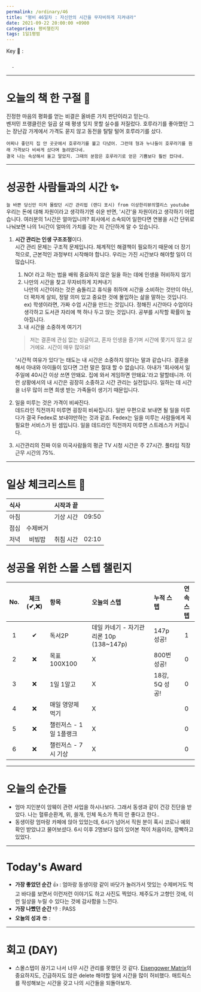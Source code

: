 ```yaml
---
permalink: /ordinary/46
title: "평비 46일차 : 자신만의 시간을 무자비하게 지켜내라"
date: 2021-09-22 20:00:00 +0900
categories: 평비챌린지
tags: 1일1평범
---  
```

Key 🔑 : 
```

  - 
```

---
# 오늘의 책 한 구절 📕
진정한 마음의 평화를 얻는 비결은 올바른 가치 판단이라고 믿는다.  
벤저민 프랭클린은 일곱 살 때 평생 잊지 못할 실수를 저질렀다. 호루라기를 좋아했던 그는 장난감 가게에서 가격도 묻지 않고 동전을 탈탈 털어 호루라기를 샀다.  

```
어찌나 좋던지 집 안 곳곳에서 호루라기를 불고 다녔어. 그런데 형과 누나들이 호루라기를 원래 가격보다 비싸게 샀다며 놀려댔다네.
결국 나는 속상해서 울고 말았지. 그때의 분함은 호루라기로 얻은 기쁨보다 훨씬 컸다네.
```

---
# 성공한 사람들과의 시간 ✨
`늘 바쁜 당신만 미처 몰랐던 시간 관리법 (랜디 포시) from 이상한리뷰의앨리스 youtube`  
우리는 돈에 대해 자원이라고 생각하기엔 쉬운 반면, '시간'을 자원이라고 생각하기 어렵습니다. 여러분의 1시간은 얼마입니까? 회사에서 소속되어 일한다면 연봉을 시간 단위로 나눠보면 나의 1시간이 얼마의 가치를 갖는 지 간단하게 알 수 있습니다.  
1. **시간 관리는 인생 구조조정**이다.  
  시간 관리 문제는 구조적 문제입니다. 체계적인 해결책이 필요하기 때문에 더 장기적으로, 근본적인 과정부터 시작해야 합니다. 우리는 가진 시간보다 해야할 일이 더 많습니다.  
    1) NO! 라고 하는 법을 배워 중요하지 않은 일을 하는 데에 인생을 허비하지 않기  
    2) 나만의 시간을 찾고 무자비하게 지켜내기  
      나만의 시간이라는 것은 숨돌리고 휴식을 취하며 시간을 소비하는 것만이 아닌, 더 꽉차게 살되, 정말 의미 있고 중요한 것에 몰입하는 삶을 말하는 것입니다.
      ex) 학생이라면, 가짜 수업 시간을 만드는 것입니다. 정해진 시간마다 수업이다 생각하고 도서관 자리에 책 하나 두고 앉는 것입니다. 공부를 시작할 확률이 높아집니다.
    3) 내 시간을 소중하게 여기기
      > 저는 결혼에 관심 없는 싱글이고, 혼자 인생을 즐기며 시간에 쫓기지 않고 살 거에요. 시간이 매우 많아요!  

      '시간적 여유가 있다'는 태도는 내 시간은 소중하지 않다는 말과 같습니다. 결혼을 해서 아내와 아이들이 있다면 그런 말은 절대 할 수 없습니다. 아내가 '회사에서 일주일에 40시간 이상 쓰면 안돼요. 집에 와서 게임하면 안돼요.'라고 말할테니까. 이런 상황에서의 내 시간은 굉장히 소중하고 시간 관리는 실전입니다. 일하는 데 시간을 너무 많이 쓰면 희생 받는 가족들이 생기기 때문입니다.
2. 일을 미루는 것은 가격이 비싸진다.  
  데드라인 직전까지 미루면 굉장히 비싸집니다. 일반 우편으로 보내면 될 일을 미루다가 결국 Fedex로 보내야만하는 것과 같죠. Fedex는 일을 미루는 사람들에게 꼭 필요한 서비스가 된 셈입니다. 일을 데드라인 직전까지 미루면 스트레스가 커집니다.
3. 시간관리의 진짜 이유
  미국사람들의 평균 TV 시청 시간은 주 27시간. 풀타임 직장 근무 시간의 75%.

---
# 일상 체크리스트 📃

| 식사 |  | 시작과 끝 |  |
|:----:|:----:|:----:|:----:|
| 아침 |  | 기상 시간 | 09:50 |
| 점심 | 수제버거 |  |  |
| 저녁 | 비빔밥 | 취침 시간 | 02:10 |

# 성공을 위한 스몰 스텝 챌린지

| No. | 체크(✔,❌) | 항목 | 오늘의 스텝 | 누적 스텝 | 연속 스텝 |
|:----:|:----:|:----|:----|:----|:----:|
| 1 | ✔ | 독서2P | 데일 카네기 - 자기관리론 10p (138~147p) | 147p 성공! | 1 |
| 2 | ❌ | 목표 100X100 | X | 800번 성공! | 0 |
| 3 | ❌ | 1일 1알고 | X | 18강, 5Q 성공! | 0 |
| 4 | ❌ | 매일 영양제 먹기 | X |  | 0 |
| 5 | ❌ | 챌린저스 - 1일 1플랭크 | X |  | 0 |
| 6 | ❌ | 챌린저스 - 7시 기상 | X |  | 0 |

---
# 오늘의 순간들 
- 엄마 지인분이 암웨이 관련 사업을 하시나보다. 그래서 동생과 같이 건강 진단을 받았다. 나는 혈류순환계, 위, 쓸개, 인체 독소가 특히 안 좋다고 한다..
- 동생이랑 엄마랑 카페에 앉아 있었는데, 6시가 넘어서 직원 분이 혹시 코로나 예외 확인 받았냐고 물어보셨다. 6시 이후 2명보다 많이 있어본 적이 처음이라, 깜빡하고 있었다.

---
# Today's Award
- **가장 좋았던 순간** 👍 : 엄마랑 동생이랑 같이 바닷가 놀러가서 맛있는 수제버거도 먹고 바다를 보면서 이런저런 이야기도 하고 사진도 찍었다. 제주도가 고향인 것에, 이런 일상을 누릴 수 있다는 것에 감사함을 느낀다.  
- **가장 나빴던 순간** 👎 : PASS  
- **오늘의 성과** 😎 :  

---
# 회고 (DAY)
- 스몰스텝이 끊기고 나서 너무 시간 관리를 못했던 것 같다. [Eisengower Matrix](https://rlaghdcjf12.github.io/ordinary/40)의 중요하지도, 긴급하지도 않은 delete 해야할 일에 시간을 많이 허비했다. 매트릭스를 작성해보는 시간을 갖고 나의 시간들을 되돌아보자.